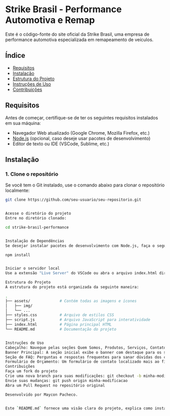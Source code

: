 # Strike Brasil - Performance Automotiva e Remap

Este é o código-fonte do site oficial da Strike Brasil, uma empresa de performance automotiva especializada em remapeamento de veículos.

## Índice

- [Requisitos](#requisitos)
- [Instalação](#instalação)
- [Estrutura do Projeto](#estrutura-do-projeto)
- [Instruções de Uso](#instruções-de-uso)
- [Contribuições](#contribuições)

## Requisitos

Antes de começar, certifique-se de ter os seguintes requisitos instalados em sua máquina:

- Navegador Web atualizado (Google Chrome, Mozilla Firefox, etc.)
- [Node.js](https://nodejs.org/) (opcional, caso deseje usar pacotes de desenvolvimento)
- Editor de texto ou IDE (VSCode, Sublime, etc.)

## Instalação

### 1. Clone o repositório

Se você tem o Git instalado, use o comando abaixo para clonar o repositório localmente:

```bash
git clone https://github.com/seu-usuario/seu-repositorio.git


Acesse o diretório do projeto
Entre no diretório clonado:

cd strike-brasil-performance


Instalação de Dependências
Se desejar instalar pacotes de desenvolvimento com Node.js, faça o seguinte:

npm install


Iniciar o servidor local
Use a extensão "Live Server" do VSCode ou abra o arquivo index.html diretamente em seu navegador para visualizar o site.

Estrutura do Projeto
A estrutura do projeto está organizada da seguinte maneira:

.
├── assets/             # Contém todas as imagens e ícones
│   ├── img/
│   └── ...
├── styles.css          # Arquivo de estilos CSS
├── script.js           # Arquivo JavaScript para interatividade
├── index.html          # Página principal HTML
└── README.md           # Documentação do projeto


Instruções de Uso
Cabeçalho: Navegue pelas seções Quem Somos, Produtos, Serviços, Contato e Franquias utilizando o menu superior.
Banner Principal: A seção inicial exibe o banner com destaque para os serviços oferecidos pela empresa.
Seção de FAQ: Perguntas e respostas frequentes para sanar dúvidas dos clientes.
Formulário de Orçamento: Um formulário de contato localizado mais ao final da página, permitindo aos visitantes solicitarem orçamentos sem compromisso.
Contribuições
Faça um fork do projeto
Crie uma nova branch para suas modificações: git checkout -b minha-modificacao
Envie suas mudanças: git push origin minha-modificacao
Abra um Pull Request no repositório original

Desenvolvido por Maycon Pacheco.


Este `README.md` fornece uma visão clara do projeto, explica como instalá-lo, sua estrutura, e como contribuir.



